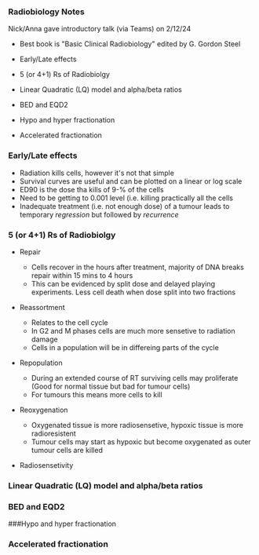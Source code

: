 ### Radiobiology Notes

Nick/Anna gave introductory talk (via Teams) on 2/12/24

- Best book is "Basic Clinical Radiobiology" edited by G. Gordon Steel

- Early/Late effects
- 5 (or 4+1) Rs of Radiobiolgy
- Linear Quadratic (LQ) model and alpha/beta ratios
- BED and EQD2
- Hypo  and hyper fractionation
- Accelerated fractionation

### Early/Late effects
- Radiation kills cells, however it's not that simple
- Survival curves are useful and can be plotted on a linear or log scale
- ED90 is the dose tha kills of 9-% of the cells
- Need to be getting to 0.001 level (i.e. killing practically all the cells
- Inadequate treatment (i.e. not enough dose) of a tumour leads to temporary _regression_ but followed by _recurrence_

### 5 (or 4+1) Rs of Radiobiolgy

- Repair
  - Cells recover in the hours after treatment, majority of DNA breaks repair within 15 mins to 4 hours
  - This can be evidenced by split dose and delayed playing experiments. Less cell death when dose split into two fractions
- Reassortment
  - Relates to the cell cycle
  - In G2 and M phases cells are much more sensetive to radiation damage
  - Cells in a population will be in differeing parts of the cycle
- Repopulation
  - During an extended course of RT surviving cells may proliferate (Good for normal tissue but bad for tumour cells)
  - For tumours this means more cells to kill
- Reoxygenation
  - Oxygenated tissue is more radiosensetive, hypoxic tissue is more radioresistent
  - Tumour cells may start as hypoxic but become oxygenated as outer tumour cells are killed

- Radiosensetivity

### Linear Quadratic (LQ) model and alpha/beta ratios


### BED and EQD2


###Hypo  and hyper fractionation


### Accelerated fractionation
